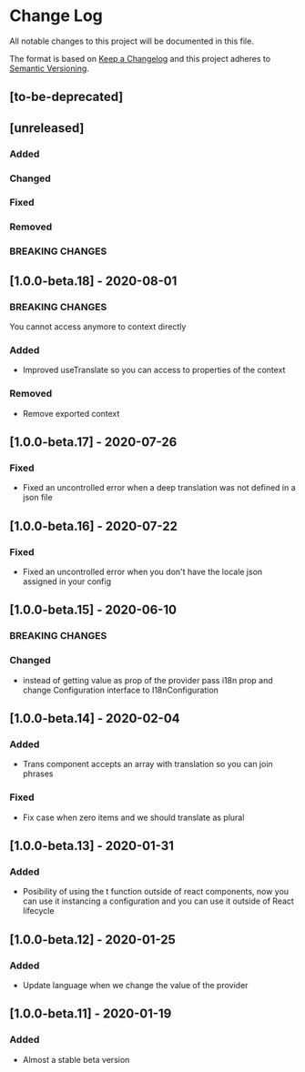 # Change Log
All notable changes to this project will be documented in this file.

The format is based on [Keep a Changelog](http://keepachangelog.com/)
and this project adheres to [Semantic Versioning](http://semver.org/).

## [to-be-deprecated]

## [unreleased]
### Added
### Changed
### Fixed
### Removed
### BREAKING CHANGES

## [1.0.0-beta.18] - 2020-08-01
### BREAKING CHANGES
  You cannot access anymore to context directly

### Added
- Improved useTranslate so you can access to properties of the context
### Removed
 - Remove exported context

## [1.0.0-beta.17] - 2020-07-26
### Fixed
  - Fixed an uncontrolled error when a deep translation was not defined in a json file

## [1.0.0-beta.16] - 2020-07-22
### Fixed
  - Fixed an uncontrolled error when you don't have the locale json assigned in your config

## [1.0.0-beta.15] - 2020-06-10
### BREAKING CHANGES
### Changed
  - instead of getting value as prop of the provider pass i18n prop and change Configuration interface to I18nConfiguration

## [1.0.0-beta.14] - 2020-02-04
### Added
  - Trans component accepts an array with translation so you can join phrases

### Fixed
  - Fix case when zero items and we should translate as plural

## [1.0.0-beta.13] - 2020-01-31
### Added
  - Posibility of using the t function outside of react components, now you can use it instancing a configuration and you can use it outside of React lifecycle

## [1.0.0-beta.12] - 2020-01-25

### Added
  - Update language when we change the value of the provider
 
## [1.0.0-beta.11] - 2020-01-19

### Added
  - Almost a stable beta version
